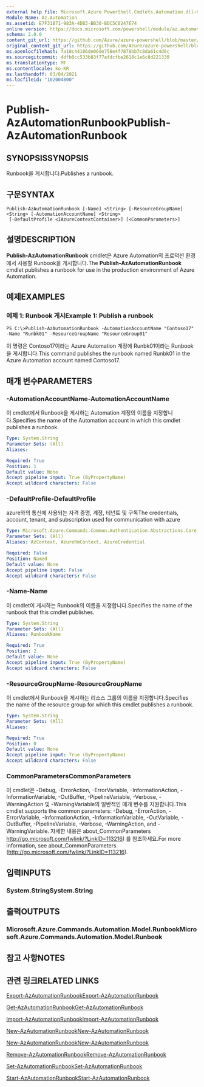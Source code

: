 ```yaml
---
external help file: Microsoft.Azure.PowerShell.Cmdlets.Automation.dll-Help.xml
Module Name: Az.Automation
ms.assetid: E7F31B71-983A-4DB3-BB30-BDC5C0247E74
online version: https://docs.microsoft.com/powershell/module/az.automation/publish-azautomationrunbook
schema: 2.0.0
content_git_url: https://github.com/Azure/azure-powershell/blob/master/src/Automation/Automation/help/Publish-AzAutomationRunbook.md
original_content_git_url: https://github.com/Azure/azure-powershell/blob/master/src/Automation/Automation/help/Publish-AzAutomationRunbook.md
ms.openlocfilehash: fa10c44186de06de758e4f7878bb7c8da61c4d6c
ms.sourcegitcommit: 4dfb0cc533b83f77afdcfbe2618c1e6c8d221330
ms.translationtype: MT
ms.contentlocale: ko-KR
ms.lasthandoff: 03/04/2021
ms.locfileid: "102004800"
---
```

# <span data-ttu-id="0f72f-101">Publish-AzAutomationRunbook</span><span class="sxs-lookup"><span data-stu-id="0f72f-101">Publish-AzAutomationRunbook</span></span>

## <span data-ttu-id="0f72f-102">SYNOPSIS</span><span class="sxs-lookup"><span data-stu-id="0f72f-102">SYNOPSIS</span></span>
<span data-ttu-id="0f72f-103">Runbook을 게시합니다.</span><span class="sxs-lookup"><span data-stu-id="0f72f-103">Publishes a runbook.</span></span>

## <span data-ttu-id="0f72f-104">구문</span><span class="sxs-lookup"><span data-stu-id="0f72f-104">SYNTAX</span></span>

```
Publish-AzAutomationRunbook [-Name] <String> [-ResourceGroupName] <String> [-AutomationAccountName] <String>
 [-DefaultProfile <IAzureContextContainer>] [<CommonParameters>]
```

## <span data-ttu-id="0f72f-105">설명</span><span class="sxs-lookup"><span data-stu-id="0f72f-105">DESCRIPTION</span></span>
<span data-ttu-id="0f72f-106">**Publish-AzAutomationRunbook** cmdlet은 Azure Automation의 프로덕션 환경에서 사용할 Runbook을 게시합니다.</span><span class="sxs-lookup"><span data-stu-id="0f72f-106">The **Publish-AzAutomationRunbook** cmdlet publishes a runbook for use in the production environment of Azure Automation.</span></span>

## <span data-ttu-id="0f72f-107">예제</span><span class="sxs-lookup"><span data-stu-id="0f72f-107">EXAMPLES</span></span>

### <span data-ttu-id="0f72f-108">예제 1: Runbook 게시</span><span class="sxs-lookup"><span data-stu-id="0f72f-108">Example 1: Publish a runbook</span></span>
```
PS C:\>Publish-AzAutomationRunbook -AutomationAccountName "Contoso17" -Name "Runbk01" -ResourceGroupName "ResourceGroup01"
```

<span data-ttu-id="0f72f-109">이 명령은 Contoso17이라는 Azure Automation 계정에 Runbk01이라는 Runbook을 게시합니다.</span><span class="sxs-lookup"><span data-stu-id="0f72f-109">This command publishes the runbook named Runbk01 in the Azure Automation account named Contoso17.</span></span>

## <span data-ttu-id="0f72f-110">매개 변수</span><span class="sxs-lookup"><span data-stu-id="0f72f-110">PARAMETERS</span></span>

### <span data-ttu-id="0f72f-111">-AutomationAccountName</span><span class="sxs-lookup"><span data-stu-id="0f72f-111">-AutomationAccountName</span></span>
<span data-ttu-id="0f72f-112">이 cmdlet에서 Runbook을 게시하는 Automation 계정의 이름을 지정합니다.</span><span class="sxs-lookup"><span data-stu-id="0f72f-112">Specifies the name of the Automation account in which this cmdlet publishes a runbook.</span></span>

```yaml
Type: System.String
Parameter Sets: (All)
Aliases:

Required: True
Position: 1
Default value: None
Accept pipeline input: True (ByPropertyName)
Accept wildcard characters: False
```

### <span data-ttu-id="0f72f-113">-DefaultProfile</span><span class="sxs-lookup"><span data-stu-id="0f72f-113">-DefaultProfile</span></span>
<span data-ttu-id="0f72f-114">azure와의 통신에 사용되는 자격 증명, 계정, 테넌트 및 구독</span><span class="sxs-lookup"><span data-stu-id="0f72f-114">The credentials, account, tenant, and subscription used for communication with azure</span></span>

```yaml
Type: Microsoft.Azure.Commands.Common.Authentication.Abstractions.Core.IAzureContextContainer
Parameter Sets: (All)
Aliases: AzContext, AzureRmContext, AzureCredential

Required: False
Position: Named
Default value: None
Accept pipeline input: False
Accept wildcard characters: False
```

### <span data-ttu-id="0f72f-115">-Name</span><span class="sxs-lookup"><span data-stu-id="0f72f-115">-Name</span></span>
<span data-ttu-id="0f72f-116">이 cmdlet이 게시하는 Runbook의 이름을 지정합니다.</span><span class="sxs-lookup"><span data-stu-id="0f72f-116">Specifies the name of the runbook that this cmdlet publishes.</span></span>

```yaml
Type: System.String
Parameter Sets: (All)
Aliases: RunbookName

Required: True
Position: 2
Default value: None
Accept pipeline input: True (ByPropertyName)
Accept wildcard characters: False
```

### <span data-ttu-id="0f72f-117">-ResourceGroupName</span><span class="sxs-lookup"><span data-stu-id="0f72f-117">-ResourceGroupName</span></span>
<span data-ttu-id="0f72f-118">이 cmdlet에서 Runbook을 게시하는 리소스 그룹의 이름을 지정합니다.</span><span class="sxs-lookup"><span data-stu-id="0f72f-118">Specifies the name of the resource group for which this cmdlet publishes a runbook.</span></span>

```yaml
Type: System.String
Parameter Sets: (All)
Aliases:

Required: True
Position: 0
Default value: None
Accept pipeline input: True (ByPropertyName)
Accept wildcard characters: False
```

### <span data-ttu-id="0f72f-119">CommonParameters</span><span class="sxs-lookup"><span data-stu-id="0f72f-119">CommonParameters</span></span>
<span data-ttu-id="0f72f-120">이 cmdlet은 -Debug, -ErrorAction, -ErrorVariable, -InformationAction, -InformationVariable, -OutBuffer, -PipelineVariable, -Verbose, -WarningAction 및 -WarningVariable의 일반적인 매개 변수를 지원합니다.</span><span class="sxs-lookup"><span data-stu-id="0f72f-120">This cmdlet supports the common parameters: -Debug, -ErrorAction, -ErrorVariable, -InformationAction, -InformationVariable, -OutVariable, -OutBuffer, -PipelineVariable, -Verbose, -WarningAction, and -WarningVariable.</span></span> <span data-ttu-id="0f72f-121">자세한 내용은 about_CommonParameters http://go.microsoft.com/fwlink/?LinkID=113216) 를 참조하세요.</span><span class="sxs-lookup"><span data-stu-id="0f72f-121">For more information, see about_CommonParameters (http://go.microsoft.com/fwlink/?LinkID=113216).</span></span>

## <span data-ttu-id="0f72f-122">입력</span><span class="sxs-lookup"><span data-stu-id="0f72f-122">INPUTS</span></span>

### <span data-ttu-id="0f72f-123">System.String</span><span class="sxs-lookup"><span data-stu-id="0f72f-123">System.String</span></span>

## <span data-ttu-id="0f72f-124">출력</span><span class="sxs-lookup"><span data-stu-id="0f72f-124">OUTPUTS</span></span>

### <span data-ttu-id="0f72f-125">Microsoft.Azure.Commands.Automation.Model.Runbook</span><span class="sxs-lookup"><span data-stu-id="0f72f-125">Microsoft.Azure.Commands.Automation.Model.Runbook</span></span>

## <span data-ttu-id="0f72f-126">참고 사항</span><span class="sxs-lookup"><span data-stu-id="0f72f-126">NOTES</span></span>

## <span data-ttu-id="0f72f-127">관련 링크</span><span class="sxs-lookup"><span data-stu-id="0f72f-127">RELATED LINKS</span></span>

[<span data-ttu-id="0f72f-128">Export-AzAutomationRunbook</span><span class="sxs-lookup"><span data-stu-id="0f72f-128">Export-AzAutomationRunbook</span></span>](./Export-AzAutomationRunbook.md)

[<span data-ttu-id="0f72f-129">Get-AzAutomationRunbook</span><span class="sxs-lookup"><span data-stu-id="0f72f-129">Get-AzAutomationRunbook</span></span>](./Get-AzAutomationRunbook.md)

[<span data-ttu-id="0f72f-130">Import-AzAutomationRunbook</span><span class="sxs-lookup"><span data-stu-id="0f72f-130">Import-AzAutomationRunbook</span></span>](./Import-AzAutomationRunbook.md)

[<span data-ttu-id="0f72f-131">New-AzAutomationRunbook</span><span class="sxs-lookup"><span data-stu-id="0f72f-131">New-AzAutomationRunbook</span></span>](./New-AzAutomationRunbook.md)

[<span data-ttu-id="0f72f-132">New-AzAutomationRunbook</span><span class="sxs-lookup"><span data-stu-id="0f72f-132">New-AzAutomationRunbook</span></span>](./New-AzAutomationRunbook.md)

[<span data-ttu-id="0f72f-133">Remove-AzAutomationRunbook</span><span class="sxs-lookup"><span data-stu-id="0f72f-133">Remove-AzAutomationRunbook</span></span>](./Remove-AzAutomationRunbook.md)

[<span data-ttu-id="0f72f-134">Set-AzAutomationRunbook</span><span class="sxs-lookup"><span data-stu-id="0f72f-134">Set-AzAutomationRunbook</span></span>](./Set-AzAutomationRunbook.md)

[<span data-ttu-id="0f72f-135">Start-AzAutomationRunbook</span><span class="sxs-lookup"><span data-stu-id="0f72f-135">Start-AzAutomationRunbook</span></span>](./Start-AzAutomationRunbook.md)


